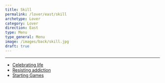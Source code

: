 ```yaml
---
title: Skill
permalink: /lover/east/skill
archetype: Lover
category: Lover
direction: East
type: Menu
type_general: Menu
image: /images/back/skill.jpg
draft: true
---
```


---
- [Celebrating life](/lover/east/skill/celebrating_life)
- [Resisting addiction](/lover/east/skill/resisting_addiction)
- [Starting Games](/lover/east/skill/starting_games)
